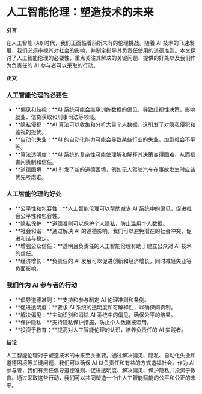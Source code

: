 # 人工智能伦理：塑造技术的未来

**引言**

在人工智能 (AI) 时代，我们正面临着前所未有的伦理挑战。随着 AI 技术的飞速发展，我们必须审视其对社会的影响，并制定指导其负责任使用的道德准则。本文探讨了人工智能伦理的必要性，重点关注其解决的关键问题、提供的好处以及我们作为负责任的 AI 参与者可以采取的行动。

**正文**

### 人工智能伦理的必要性

* **偏见和歧视：**AI 系统可能会继承训练数据的偏见，导致歧视性决策，影响就业、信贷获取和刑事司法等领域。
* **隐私侵犯：**AI 算法可以收集和分析大量个人数据，这引发了对隐私侵犯和监视的担忧。
* **自动化失业：**AI 的自动化能力可能会导致某些行业的失业，加剧社会不平等。
* **算法透明度：**AI 系统的复杂性可能使理解和解释其决策变得困难，从而损害问责制和信任。
* **道德困境：**AI 引发了新的道德困境，例如无人驾驶汽车在事故发生时应该优先考虑谁。

### 人工智能伦理的好处

* **公平性和包容性：**人工智能伦理可以帮助减少 AI 系统中的偏见，促进社会公平性和包容性。
* **隐私保护：**道德准则可以保护个人隐私，防止滥用个人数据。
* **社会和谐：**通过解决 AI 的道德影响，我们可以避免潜在的社会冲突，促进和谐与稳定。
* **增强公众信任：**透明且负责任的人工智能伦理有助于建立公众对 AI 技术的信任。
* **经济增长：**负责任的 AI 发展可以促进创新和经济增长，同时减轻失业等负面影响。

### 我们作为 AI 参与者的行动

* **倡导道德准则：**支持和参与制定 AI 伦理准则和条例。
* **促进透明度：**要求 AI 系统的透明度和可解释性，以确保问责制。
* **解决偏见：**主动识别和消除 AI 系统中的偏见，确保公平的结果。
* **保护隐私：**支持隐私保护措施，防止个人数据被滥用。
* **投资于教育：**提高对人工智能伦理的认识，培养负责任的 AI 实践者。

**结论**

人工智能伦理对于塑造技术的未来至关重要。通过解决偏见、隐私、自动化失业和道德困境等关键问题，我们可以确保 AI 以负责任和有益的方式造福社会。作为 AI 参与者，我们有责任倡导道德准则、促进透明度、解决偏见、保护隐私并投资于教育。通过采取这些行动，我们可以共同塑造一个由人工智能赋能的公平和公正的未来。
